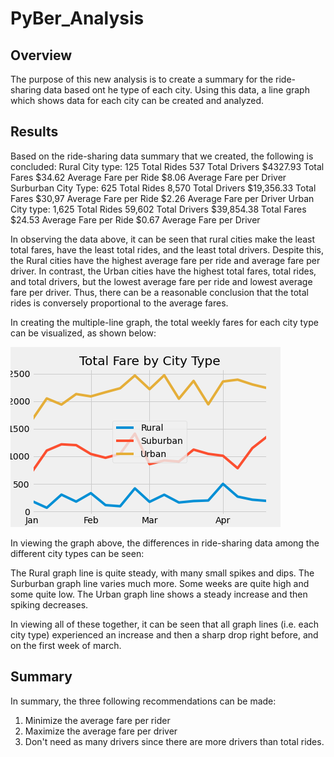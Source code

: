 # PyBer_Analysis

## Overview
The purpose of this new analysis is to create a summary for the ride-sharing data based ont he type of each city. Using this data, a line graph which shows data for each city can be created and analyzed.

## Results
Based on the ride-sharing data summary that we created, the following is concluded:
Rural City type:
	125 Total Rides
	537 Total Drivers
	$4327.93 Total Fares
	$34.62 Average Fare per Ride
	$8.06 Average Fare per Driver
Surburban City Type:
	625 Total Rides
	8,570 Total Drivers
	$19,356.33 Total Fares
	$30,97 Average Fare per Ride
	$2.26 Average Fare per Driver
Urban City type:
	1,625 Total Rides
	59,602 Total Drivers
	$39,854.38 Total Fares
	$24.53 Average Fare per Ride
	$0.67 Average Fare per Driver

In observing the data above, it can be seen that rural cities make the least total fares, have the least total rides, and the least total drivers. Despite this, the Rural cities have the highest average fare per ride and average fare per driver.
In contrast, the Urban cities have the highest total fares, total rides, and total drivers, but the lowest average fare per ride and lowest average fare per driver.
Thus, there can be a reasonable conclusion that the total rides is conversely proportional to the average fares. 

In creating the multiple-line graph, the total weekly fares for each city type can be visualized, as shown below:

![graph](/analysis/PyBer_fare_summary.png)

In viewing the graph above, the differences in ride-sharing data among the different city types can be seen:

The Rural graph line is quite steady, with many small spikes and dips.
The Surburban graph line varies much more. Some weeks are quite high and some quite low.
The Urban graph line shows a steady increase and then spiking decreases. 

In viewing all of these together, it can be seen that all graph lines (i.e. each city type) experienced an increase and then a sharp drop right before, and on the first week of march. 

## Summary
In summary, the three following recommendations can be made:

1. Minimize the average fare per rider
2. Maximize the average fare per driver
3. Don't need as many drivers since there are more drivers than total rides.
